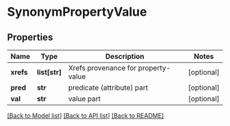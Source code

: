 # SynonymPropertyValue

## Properties
Name | Type | Description | Notes
------------ | ------------- | ------------- | -------------
**xrefs** | **list[str]** | Xrefs provenance for property-value | [optional] 
**pred** | **str** | predicate (attribute) part | [optional] 
**val** | **str** | value part | [optional] 

[[Back to Model list]](../README.md#documentation-for-models) [[Back to API list]](../README.md#documentation-for-api-endpoints) [[Back to README]](../README.md)


